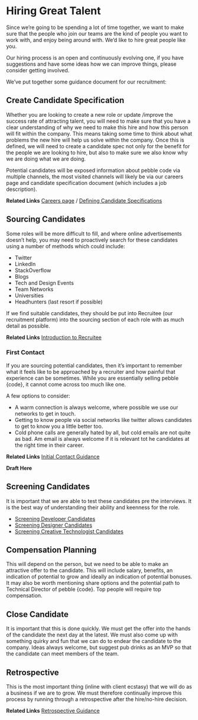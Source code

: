 # Hiring Great Talent
Since we’re going to be spending a lot of time together, we want to make sure that the people who join our teams are the kind of people you want to work with, and enjoy being around with. We’d like to hire great people like you. 

Our hiring process is an open and continuously evolving one, if you have suggestions and have some ideas how we can improve things, please consider getting involved.

We’ve put together some guidance document for our recruitment:

## Create Candidate Specification

Whether you are looking to create a new role or update /improve the success rate of attracting talent, you will need to make sure that you have a clear understanding of why we need to make this hire and how this person will fit within the company. This means taking some time to think about what problems the new hire will help us solve within the company. Once this is defined, we will need to create a candidate spec not only for the benefit for the people we are looking to hire, but also to make sure we also know why we are doing what we are doing.

Potential candidates will be exposed information about pebble code via multiple channels, the most visited channels will likely be via our careers page and candidate specification document (which includes a job description). 

**Related Links**
[Careers page](http://pebblecode.com/careers/) / [Defining Candidate Specifications](https://github.com/pebblecode/pebble-handbook/blob/master/hiring-great-talent/defining-candidate-specification.md)

## Sourcing Candidates

Some roles will be more difficult to fill, and where online advertisements doesn’t help, you may need to proactively search for these candidates using a number of methods which could include:

- Twitter
- LinkedIn
- StackOverflow
- Blogs
- Tech and Design Events
- Team Networks
- Universities 
- Headhunters (last resort if possible)

If we find suitable candidates, they should be put into Recruitee (our recruitment platform) into the sourcing section of each role with as much detail as possible.

**Related Links**
[Introduction to Recruitee](https://github.com/pebblecode/pebble-handbook/blob/master/hiring-great-talent/introduction-to-recruitee.md)

### First Contact

If you are sourcing potential candidates, then it’s important to remember what it feels like to be approached by a recruiter and how painful that experience can be sometimes. While you are essentially selling pebble {code}, it cannot come across too much like one. 

A few options to consider:

- A warm connection is always welcome, where possible we use our networks to get in touch.
- Getting to know people via social networks like twitter allows candidates to get to know you a little better too. 
- Cold phone calls are generally hated by all, but cold emails are not quite as bad. Am email is always welcome if it is relevant tot he candidates at the right time in their career. 

**Related Links**
[Initial Contact Guidance]()

**Draft Here**

## Screening Candidates

It is important that we are able to test these candidates pre the interviews. It is the best way of understanding their ability and keenness for the role.

- [Screening Developer Candidates](https://github.com/pebblecode/pebble-handbook/blob/master/hiring-great-talent/developer/screening-candidates.md)
- [Screening Designer Candidates](https://github.com/pebblecode/pebble-handbook/blob/master/hiring-great-talent/designer/screening-candidates.md)
- [Screening Creative Technologist Candidates](https://github.com/pebblecode/pebble-handbook/blob/master/hiring-great-talent/creative-technologist/screening-candidates.md)

## Compensation Planning

This will depend on the person, but we need to be able to make an attractive offer to the candidate. This will include salary, benefits, an indication of potential to grow and ideally an indication of potential bonuses. It may also be worth mentioning share options and the potential path to Technical Director of pebble {code}. Top people will require top compensation. 

## Close Candidate

It is important that this is done quickly. We must get the offer into the hands of the candidate the next day at the latest. We must also come up with something quirky and fun that we can do to endear the candidate to the company. Ideas always welcome, but suggest pub drinks as an MVP so that the candidate can meet members of the team. 

## Retrospective

This is the most important thing (inline with client ecstasy) that we will do as a business if we are to grow. We must therefore continually improve this process by running through a retrospective after the hire/no-hire decision. 

**Related Links**
[Retrospective Guidance]()
